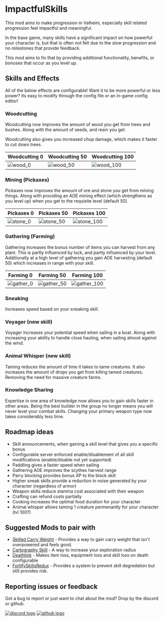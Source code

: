 ﻿# ImpactfulSkills
This mod aims to make progression in Valheim, especially skill related progression feel impactful and meaningful. 

In the base game, many skills have a significant impact on how powerful your character is, but that is often not felt due to the slow progression and no milestones that provide feedback.

This mod aims to fix that by providing additional functionality, benefits, or bonuses that occur as you level up.

## Skills and Effects

All of the below effects are configurable! Want it to be more powerful or less power? Its easy to modify through the config file or an in-game config editor!

### Woodcutting

Woodcutting now improves the amount of wood you get from trees and bushes. Along with the amount of seeds, and resin you get.

Woodcutting also gives you increased _chop_ damage, which makes it faster to cut down trees.

| Woodcutting 0 | Woodcutting 50 | Woodcutting 100 |
| ------------- | ------------- | ------------- |
| ![wood_0](https://github.com/MidnightsFX/Valheim_Impactful_Skills/blob/master/ImpactfulSkills/Art/Woodcutting_0.gif?raw=true) | ![wood_50](https://github.com/MidnightsFX/Valheim_Impactful_Skills/blob/master/ImpactfulSkills/Art/Woodcutting_50.gif?raw=true) | ![wood_100](https://github.com/MidnightsFX/Valheim_Impactful_Skills/blob/master/ImpactfulSkills/Art/Woodcutting_100.gif?raw=true) |


### Mining (Pickaxes)

Pickaxes now improves the amount of ore and stone you get from mining things. Along with providing an AOE mining effect (which strengthens as you level up) when you get to the requisite level (default 50).


| Pickaxes 0 | Pickaxes 50 | Pickaxes 100 |
| ------------- | ------------- | ------------- |
| ![stone_0](https://github.com/MidnightsFX/Valheim_Impactful_Skills/blob/master/ImpactfulSkills/Art/pickaxe_0.gif?raw=true) | ![stone_50](https://github.com/MidnightsFX/Valheim_Impactful_Skills/blob/master/ImpactfulSkills/Art/pickaxe_50.gif?raw=true) | ![stone_100](https://github.com/MidnightsFX/Valheim_Impactful_Skills/blob/master/ImpactfulSkills/Art/pickaxe_100.gif?raw=true) |


### Gathering (Farming)

Gathering increases the bonus number of items you can harvest from any plant. This is partly influenced by luck, and partly influenced by your level.
Additionally at a high level of gathering you gain AOE harvesting (default 50) which increases in range with your skill. 

| Farming 0 | Farming 50 | Farming 100 |
| ------------- | ------------- | ------------- |
| ![gather_0](https://github.com/MidnightsFX/Valheim_Impactful_Skills/blob/master/ImpactfulSkills/Art/farming_0.gif?raw=true) | ![gather_50](https://github.com/MidnightsFX/Valheim_Impactful_Skills/blob/master/ImpactfulSkills/Art/farming_50.gif?raw=true) | ![gather_100](https://github.com/MidnightsFX/Valheim_Impactful_Skills/blob/master/ImpactfulSkills/Art/farming_100.gif?raw=true) |

### Sneaking

Increases speed based on your sneaking skill.

### Voyager (new skill)

Voyager increases your potential speed when sailing in a boat. Along with increasing your ability to handle close hauling, when sailing almost against the wind.

### Animal Whisper (new skill)

Taming reduces the amount of time it takes to tame creatures. It also increases the amount of drops you get from killing tamed creatures. Removing the need for massive creature farms.


### Knowledge Sharing

Expertise in one area of knowledge now allows you to gain skills faster in other areas. Being the best builder in the group no longer means you will never level your combat skills.
Changing your primary weapon type now takes considerably less time.


## Roadmap ideas
- Skill announcements, when gaining a skill level that gives you a specific bonus
- Configurable server enforced enable/disablement of all skill modifications (enable/disable not yet supported)
- Paddling gives a faster speed when sailing
- Gathering AOE improves the scythes harvest range
- Parry blocking provides bonus XP to the block skill
- Higher sneak skills provide a reduction in noise generated by your character (regardless of armor)
- Weapon skills reduce stamina cost associated with their weapon
- Crafting can refund costs partially
- Cooking increases the optimal food duration for your character
- Animal whisper allows taming 1 creature permenantly for your character (lvl 100?)

## Suggested Mods to pair with
- [Skilled Carry Weight](https://thunderstore.io/c/valheim/p/Searica/SkilledCarryWeight/) - Provides a way to gain carry weight that isn't overpowered and feels good.
- [Cartography Skill](https://thunderstore.io/c/valheim/p/Advize/CartographySkill/) - A way to increase your exploration radius
- [Deathlink](https://thunderstore.io/c/valheim/p/MidnightMods/Deathlink/) - Makes item loss, equipment loss and skill loss on death configurable
- [FortifySkillsRedux](https://thunderstore.io/c/valheim/p/Searica/FortifySkillsRedux/) - Provides a system to prevent skill degredation but still provides risk.


## Reporting issues or feedback
Got a bug to report or just want to chat about the mod? Drop by the discord or github.

[![discord logo](https://i.imgur.com/uE6umQE.png)](https://discord.gg/Dmr9PQTy9m)
[![github logo](https://i.imgur.com/lvbP5OF.png)](https://github.com/MidnightsFX/Valheim_Impactful_Skills)
